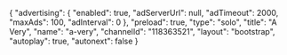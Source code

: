 {
    "advertising": {
        "enabled": true,
        "adServerUrl": null,
        "adTimeout": 2000,
        "maxAds": 100,
        "adInterval": 0
    },
    "preload": true,
    "type": "solo",
    "title": "A Very",
    "name": "a-very",
    "channelId": "118363521",
    "layout": "bootstrap",
    "autoplay": true,
    "autonext": false
}
